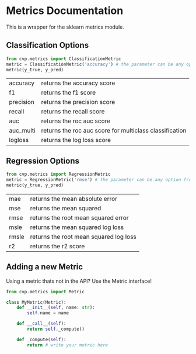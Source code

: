 # Metrics Documentation

This is a wrapper for the sklearn metrics module.

## Classification Options

```python
from cvp.metrics import ClassificationMetric
metric = ClassificationMetric('accuracy') # the parameter can be any option from the table below
metric(y_true, y_pred)
```

<table>
  <tr>
    <td>accuracy</td>
    <td>returns the accuracy score</td>
  </tr>
  <tr>
    <td>f1</td>
    <td>returns the f1 score</td>
  </tr>
  <tr>
    <td>precision</td>
    <td>returns the precision score</td>
  </tr>
  <tr>
    <td>recall</td>
    <td>returns the recall score</td>
  </tr>
  <tr>
    <td>auc</td>
    <td>returns the roc auc score</td>
  </tr>
  <tr>
    <td>auc_multi</td>
    <td>returns the roc auc score for multiclass classification</td>
  </tr>
  <tr>
    <td>logloss</td>
    <td>returns the log loss score</td>
  </tr>
  </table>

## Regression Options

```python
from cvp.metrics import RegressionMetric
metric = RegressionMetric('rmse') # the parameter can be any option from the table below
metric(y_true, y_pred)
```

<table>
  <tr>
    <td>mae</td>
    <td>returns the mean absolute error</td>
  </tr>
  <tr>
    <td>mse</td>
    <td>returns the mean squared</td>
  </tr>
  <tr>
    <td>rmse</td>
    <td>returns the root mean squared error</td>
  </tr>
  <tr>
    <td>msle</td>
    <td>returns the mean squared log loss</td>
  </tr>
  <tr>
    <td>rmsle</td>
    <td>returns the root mean squared log loss</td>
  </tr>
  <tr>
    <td>r2</td>
    <td>returns the r2 score</td>
  </tr>
  </table>

## Adding a new Metric

Using a metric thats not in the API? Use the Metric interface!

```python
from cvp.metrics import Metric

class MyMetric(Metric):
    def __init__(self, name: str):
        self.name = name

    def __call__(self):
        return self._compute()

    def _compute(self):
        return # write your metric here
```

